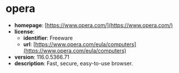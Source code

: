 # opera

- **homepage**: [https://www.opera.com/](https://www.opera.com/)
- **license**:
  - **identifier**: Freeware
  - **url**: [https://www.opera.com/eula/computers](https://www.opera.com/eula/computers)
- **version**: 116.0.5366.71
- **description**: Fast, secure, easy-to-use browser.

